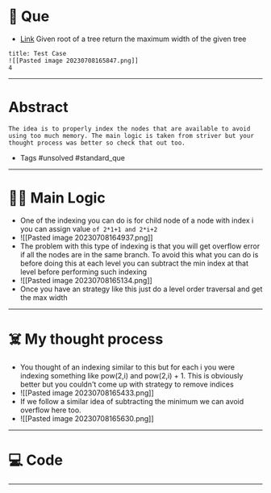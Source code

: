 # 🧩 Que
- [Link](https://leetcode.com/problems/maximum-width-of-binary-tree/)
Given root of a tree return the maximum width of the given tree
```ad-question
title: Test Case
![[Pasted image 20230708165847.png]]
4
```

---
# Abstract
```ad-abstract
The idea is to properly index the nodes that are available to avoid using too much memory. The main logic is taken from striver but your thought process was better so check that out too.
```

- Tags #unsolved #standard_que 
--- 
# 🕵️‍♂️ Main Logic
- One of the indexing you can do is for child node of a node with index i you can assign value `of 2*1+1 and 2*i+2 `
- ![[Pasted image 20230708164937.png]]
- The problem with this type of indexing is that you will get overflow error if all the nodes are in the same branch. To avoid this what you can do is before doing this at each level you can subtract the min index at that level before performing such indexing
- ![[Pasted image 20230708165134.png]]
- Once you have an strategy like this just do a level order traversal and get the max width
---
# ☠️ My thought process
- You thought of an indexing similar to this but for each i you were indexing something like pow(2,i) and pow(2,i) + 1. This is obviously better but you couldn't come up with strategy to remove indices
- ![[Pasted image 20230708165433.png]]
- If we follow a similar idea of subtracting the minimum we can avoid overflow here too.
- ![[Pasted image 20230708165630.png]]
---

# 💻 Code

---

